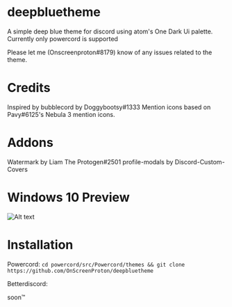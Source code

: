 # deepbluetheme

A simple deep blue theme for discord using atom's One Dark Ui palette.
Currently only powercord is supported

Please let me (Onscreenproton#8179) know of any issues related to the theme.

# Credits
Inspired by bubblecord by Doggybootsy#1333
Mention icons based on Pavy#6125's Nebula 3 mention icons.

# Addons
Watermark by Liam The Protogen#2501
profile-modals by Discord-Custom-Covers

# Windows 10 Preview
![Alt text](https://i.imgur.com/ZQcnKbm.png?raw=true)

# Installation
Powercord: 
```cd powercord/src/Powercord/themes && git clone https://github.com/OnScreenProton/deepbluetheme```

Betterdiscord:

soon™

